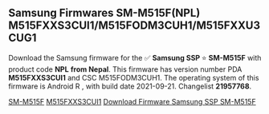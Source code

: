 <h2>Samsung Firmwares SM-M515F(NPL) M515FXXS3CUI1/M515FODM3CUH1/M515FXXU3CUG1</h2>
Download the Samsung firmware for the ✅ <strong>Samsung SSP </strong> ⭐ <strong>SM-M515F</strong> with product code <strong>NPL</strong> <strong> from Nepal</strong>. This firmware has version number PDA <strong>M515FXXS3CUI1</strong> and CSC M515FODM3CUH1. The operating system of this firmware is Android R , with build date 2021-09-21. Changelist <strong>21957768</strong>.


[SM-M515F](https://samfirm.shop/samsung/model/SM-M515F)
[M515FXXS3CUI1](https://samfirm.shop/samsung/pda/M515FXXS3CUI1)
[Download Firmware Samsung SSP SM-M515F](https://samfirm.shop/samsung/firmware/458254)

